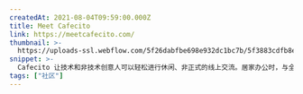 ```yaml
---
createdAt: 2021-08-04T09:59:00.000Z
title: Meet Cafecito
link: https://meetcafecito.com/
thumbnail: >-
  https://uploads-ssl.webflow.com/5f26dabfbe698e932dc1bc7b/5f3883cdfb8e3ed125d16a32_beeg.png
snippet: >-
  Cafecito 让技术和非技术创意人可以轻松进行休闲、非正式的线上交流。居家办公时，与全球志同道合的创意人一起喝咖啡聊天。
tags: ["社区"]
---
```

